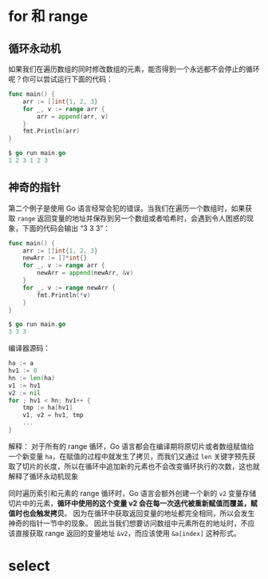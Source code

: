 # for 和 range

## 循环永动机

如果我们在遍历数组的同时修改数组的元素，能否得到一个永远都不会停止的循环呢？你可以尝试运行下面的代码：

```go
func main() {
	arr := []int{1, 2, 3}
	for _, v := range arr {
		arr = append(arr, v)
	}
	fmt.Println(arr)
}

$ go run main.go
1 2 3 1 2 3
```

## 神奇的指针 

第二个例子是使用 Go 语言经常会犯的错误。当我们在遍历一个数组时，如果获取 `range` 返回变量的地址并保存到另一个数组或者哈希时，会遇到令人困惑的现象，下面的代码会输出 “3 3 3”：

```go
func main() {
	arr := []int{1, 2, 3}
	newArr := []*int{}
	for _, v := range arr {
		newArr = append(newArr, &v)
	}
	for _, v := range newArr {
		fmt.Println(*v)
	}
}

$ go run main.go
3 3 3
```


编译器源码：
```go
ha := a
hv1 := 0
hn := len(ha)
v1 := hv1
v2 := nil
for ; hv1 < hn; hv1++ {
    tmp := ha[hv1]
    v1, v2 = hv1, tmp
    ...
}
```
解释：
对于所有的 range 循环，Go 语言都会在编译期将原切片或者数组赋值给一个新变量 `ha`，在赋值的过程中就发生了拷贝，而我们又通过 `len` 关键字预先获取了切片的长度，所以在循环中追加新的元素也不会改变循环执行的次数，这也就解释了循环永动机现象

同时遍历索引和元素的 range 循环时，Go 语言会额外创建一个新的 `v2` 变量存储切片中的元素，**循环中使用的这个变量 v2 会在每一次迭代被重新赋值而覆盖，赋值时也会触发拷贝**。
因为在循环中获取返回变量的地址都完全相同，所以会发生神奇的指针一节中的现象。
因此当我们想要访问数组中元素所在的地址时，不应该直接获取 range 返回的变量地址 `&v2`，而应该使用 `&a[index]` 这种形式。

# select

